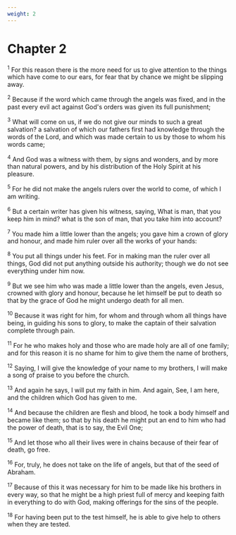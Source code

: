 ```yaml
---
weight: 2
---
```


# Chapter 2

<sup>1</sup> For this reason there is the more need for us to give attention to the things which have come to our ears, for fear that by chance we might be slipping away. 

<sup>2</sup> Because if the word which came through the angels was fixed, and in the past every evil act against God's orders was given its full punishment; 

<sup>3</sup> What will come on us, if we do not give our minds to such a great salvation? a salvation of which our fathers first had knowledge through the words of the Lord, and which was made certain to us by those to whom his words came; 

<sup>4</sup> And God was a witness with them, by signs and wonders, and by more than natural powers, and by his distribution of the Holy Spirit at his pleasure. 

<sup>5</sup> For he did not make the angels rulers over the world to come, of which I am writing. 

<sup>6</sup> But a certain writer has given his witness, saying, What is man, that you keep him in mind? what is the son of man, that you take him into account? 

<sup>7</sup> You made him a little lower than the angels; you gave him a crown of glory and honour, and made him ruler over all the works of your hands: 

<sup>8</sup> You put all things under his feet. For in making man the ruler over all things, God did not put anything outside his authority; though we do not see everything under him now. 

<sup>9</sup> But we see him who was made a little lower than the angels, even Jesus, crowned with glory and honour, because he let himself be put to death so that by the grace of God he might undergo death for all men. 

<sup>10</sup> Because it was right for him, for whom and through whom all things have being, in guiding his sons to glory, to make the captain of their salvation complete through pain. 

<sup>11</sup> For he who makes holy and those who are made holy are all of one family; and for this reason it is no shame for him to give them the name of brothers, 

<sup>12</sup> Saying, I will give the knowledge of your name to my brothers, I will make a song of praise to you before the church. 

<sup>13</sup> And again he says, I will put my faith in him. And again, See, I am here, and the children which God has given to me. 

<sup>14</sup> And because the children are flesh and blood, he took a body himself and became like them; so that by his death he might put an end to him who had the power of death, that is to say, the Evil One; 

<sup>15</sup> And let those who all their lives were in chains because of their fear of death, go free. 

<sup>16</sup> For, truly, he does not take on the life of angels, but that of the seed of Abraham. 

<sup>17</sup> Because of this it was necessary for him to be made like his brothers in every way, so that he might be a high priest full of mercy and keeping faith in everything to do with God, making offerings for the sins of the people. 

<sup>18</sup> For having been put to the test himself, he is able to give help to others when they are tested. 


